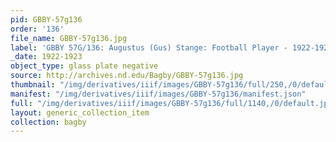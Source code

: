 ```yaml
---
pid: GBBY-57g136
order: '136'
file_name: GBBY-57g136.jpg
label: 'GBBY 57G/136: Augustus (Gus) Stange: Football Player - 1922-1923'
_date: 1922-1923
object_type: glass plate negative
source: http://archives.nd.edu/Bagby/GBBY-57g136.jpg
thumbnail: "/img/derivatives/iiif/images/GBBY-57g136/full/250,/0/default.jpg"
manifest: "/img/derivatives/iiif/images/GBBY-57g136/manifest.json"
full: "/img/derivatives/iiif/images/GBBY-57g136/full/1140,/0/default.jpg"
layout: generic_collection_item
collection: bagby
---
```

